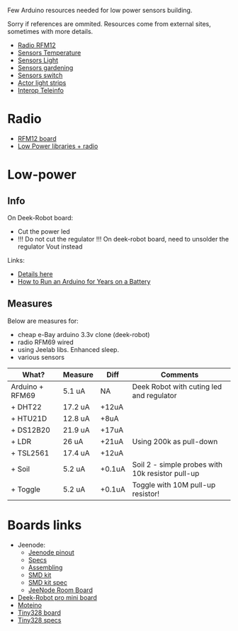Few Arduino resources needed for low power sensors building.

Sorry if references are ommited.
Resources come from external sites, sometimes with more details. 

* [Radio RFM12](radio.md)
* [Sensors Temperature](sensors-temp.md)
* [Sensors Light](sensors-light.md)
* [Sensors gardening](sensors-garden.md)
* [Sensors switch](sensors-switch.md)
* [Actor light strips](actor-lights.md)
* [Interop Teleinfo](interop-teleinfo.md)

# Radio

* [RFM12 board](http://hallard.me/tag/rfm69cw/)
* [Low Power libraries + radio](https://github.com/jcw/jeelib)

# Low-power

## Info

On Deek-Robot board:
* Cut the power led
* !!! Do not cut the regulator !!! On deek-robot board, need to unsolder the regulator Vout instead

Links:
* [Details here](http://forum.mysensors.org/topic/230/power-conservation-with-battery-powered-sensors)
* [How to Run an Arduino for Years on a Battery](http://www.openhomeautomation.net/arduino-battery/)

## Measures

Below are measures for:
- cheap e-Bay arduino 3.3v clone (deek-robot)
- radio RFM69 wired
- using Jeelab libs. Enhanced sleep.
- various sensors

| What? | Measure | Diff | Comments |
| ----- | ----- | ----- | ----- |
| Arduino + RFM69 | 5.1 uA | NA | Deek Robot with cuting led and regulator |
| + DHT22 | 17.2 uA | +12uA | |
| + HTU21D | 12.8 uA | +8uA | |
| + DS12B20 | 21.9 uA | +17uA | |
| + LDR | 26 uA | +21uA | Using 200k as pull-down |
| + TSL2561 | 17.4 uA | +12uA | |
| + Soil | 5.2 uA | +0.1uA | Soil 2 - simple probes with 10k resistor pull-up |
| + Toggle | 5.2 uA | +0.1uA | Toggle with 10M pull-up resistor! |

# Boards links

* Jeenode:
  * [Jeenode pinout](http://jeelabs.net/projects/hardware/wiki/Pinouts)
  * [Specs](http://jeelabs.net/projects/hardware/wiki/JeeNode)
  * [Assembling](http://jeelabs.org/2010/09/26/assembling-the-jeenode-v5/)
  * [SMD kit](http://jeelabs.org/tag/jeesmd/)
  * [SMD kit spec](http://jeelabs.net/projects/hardware/wiki/SMD_Kit)
  * [JeeNode Room Board](http://jeelabs.net/projects/hardware/wiki/Room_Board)
* [Deek-Robot pro mini board](http://arduino-board.com/boards/dr-pro-mini)
* [Moteino](http://lowpowerlab.com/moteino/#specs)
* [Tiny328 board](http://solderpad.com/nathanchantrell/tiny328-wireless-arduino-clone/)
* [Tiny328 specs](http://nathan.chantrell.net/20130923/tiny328-mini-wireless-arduino-clone/)
